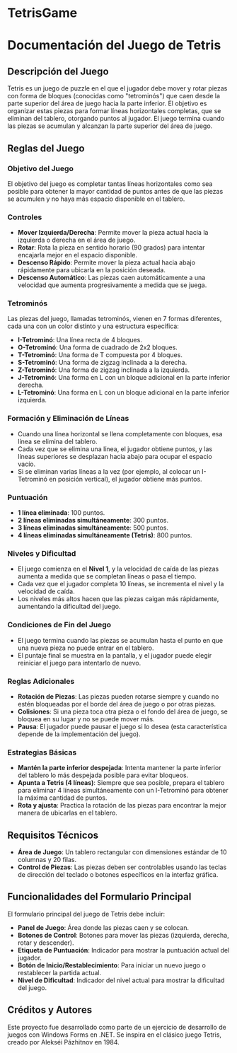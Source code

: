 # TetrisGame

# Documentación del Juego de Tetris

## Descripción del Juego
Tetris es un juego de puzzle en el que el jugador debe mover y rotar piezas con forma de bloques (conocidas como "tetrominós") que caen desde la parte superior del área de juego hacia la parte inferior. El objetivo es organizar estas piezas para formar líneas horizontales completas, que se eliminan del tablero, otorgando puntos al jugador. El juego termina cuando las piezas se acumulan y alcanzan la parte superior del área de juego.

## Reglas del Juego

### Objetivo del Juego
El objetivo del juego es completar tantas líneas horizontales como sea posible para obtener la mayor cantidad de puntos antes de que las piezas se acumulen y no haya más espacio disponible en el tablero.

### Controles
- **Mover Izquierda/Derecha**: Permite mover la pieza actual hacia la izquierda o derecha en el área de juego.
- **Rotar**: Rota la pieza en sentido horario (90 grados) para intentar encajarla mejor en el espacio disponible.
- **Descenso Rápido**: Permite mover la pieza actual hacia abajo rápidamente para ubicarla en la posición deseada.
- **Descenso Automático**: Las piezas caen automáticamente a una velocidad que aumenta progresivamente a medida que se juega.

### Tetrominós
Las piezas del juego, llamadas tetrominós, vienen en 7 formas diferentes, cada una con un color distinto y una estructura específica:

- **I-Tetrominó**: Una línea recta de 4 bloques.
- **O-Tetrominó**: Una forma de cuadrado de 2x2 bloques.
- **T-Tetrominó**: Una forma de T compuesta por 4 bloques.
- **S-Tetrominó**: Una forma de zigzag inclinada a la derecha.
- **Z-Tetrominó**: Una forma de zigzag inclinada a la izquierda.
- **J-Tetrominó**: Una forma en L con un bloque adicional en la parte inferior derecha.
- **L-Tetrominó**: Una forma en L con un bloque adicional en la parte inferior izquierda.

### Formación y Eliminación de Líneas
- Cuando una línea horizontal se llena completamente con bloques, esa línea se elimina del tablero.
- Cada vez que se elimina una línea, el jugador obtiene puntos, y las líneas superiores se desplazan hacia abajo para ocupar el espacio vacío.
- Si se eliminan varias líneas a la vez (por ejemplo, al colocar un I-Tetrominó en posición vertical), el jugador obtiene más puntos.

### Puntuación
- **1 línea eliminada**: 100 puntos.
- **2 líneas eliminadas simultáneamente**: 300 puntos.
- **3 líneas eliminadas simultáneamente**: 500 puntos.
- **4 líneas eliminadas simultáneamente (Tetris)**: 800 puntos.

### Niveles y Dificultad
- El juego comienza en el **Nivel 1**, y la velocidad de caída de las piezas aumenta a medida que se completan líneas o pasa el tiempo.
- Cada vez que el jugador completa 10 líneas, se incrementa el nivel y la velocidad de caída.
- Los niveles más altos hacen que las piezas caigan más rápidamente, aumentando la dificultad del juego.

### Condiciones de Fin del Juego
- El juego termina cuando las piezas se acumulan hasta el punto en que una nueva pieza no puede entrar en el tablero.
- El puntaje final se muestra en la pantalla, y el jugador puede elegir reiniciar el juego para intentarlo de nuevo.

### Reglas Adicionales
- **Rotación de Piezas**: Las piezas pueden rotarse siempre y cuando no estén bloqueadas por el borde del área de juego o por otras piezas.
- **Colisiones**: Si una pieza toca otra pieza o el fondo del área de juego, se bloquea en su lugar y no se puede mover más.
- **Pausa**: El jugador puede pausar el juego si lo desea (esta característica depende de la implementación del juego).

### Estrategias Básicas
- **Mantén la parte inferior despejada**: Intenta mantener la parte inferior del tablero lo más despejada posible para evitar bloqueos.
- **Apunta a Tetris (4 líneas)**: Siempre que sea posible, prepara el tablero para eliminar 4 líneas simultáneamente con un I-Tetrominó para obtener la máxima cantidad de puntos.
- **Rota y ajusta**: Practica la rotación de las piezas para encontrar la mejor manera de ubicarlas en el tablero.

## Requisitos Técnicos
- **Área de Juego**: Un tablero rectangular con dimensiones estándar de 10 columnas y 20 filas.
- **Control de Piezas**: Las piezas deben ser controlables usando las teclas de dirección del teclado o botones específicos en la interfaz gráfica.

## Funcionalidades del Formulario Principal
El formulario principal del juego de Tetris debe incluir:

- **Panel de Juego**: Área donde las piezas caen y se colocan.
- **Botones de Control**: Botones para mover las piezas (izquierda, derecha, rotar y descender).
- **Etiqueta de Puntuación**: Indicador para mostrar la puntuación actual del jugador.
- **Botón de Inicio/Restablecimiento**: Para iniciar un nuevo juego o restablecer la partida actual.
- **Nivel de Dificultad**: Indicador del nivel actual para mostrar la dificultad del juego.

## Créditos y Autores
Este proyecto fue desarrollado como parte de un ejercicio de desarrollo de juegos con Windows Forms en .NET. Se inspira en el clásico juego Tetris, creado por Alekséi Pázhitnov en 1984.
